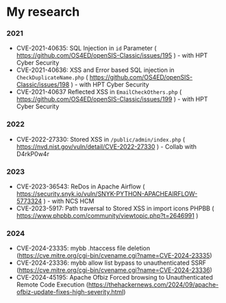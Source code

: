 # My research

### 2021
- CVE-2021-40635: SQL Injection in `id` Parameter ( https://github.com/OS4ED/openSIS-Classic/issues/195 ) - with HPT Cyber Security
- CVE-2021-40636: XSS and Error based SQL injection in `CheckDuplicateName.php` ( https://github.com/OS4ED/openSIS-Classic/issues/198 ) - with HPT Cyber Security
- CVE-2021-40637 Reflected XSS in `EmailCheckOthers.php` ( https://github.com/OS4ED/openSIS-Classic/issues/199 ) - with HPT Cyber Security
### 2022
- CVE-2022-27330: Stored XSS in `/public/admin/index.php` ( https://nvd.nist.gov/vuln/detail/CVE-2022-27330 ) - Collab with D4rkP0w4r
### 2023
- CVE-2023-36543: ReDos in Apache Airflow ( https://security.snyk.io/vuln/SNYK-PYTHON-APACHEAIRFLOW-5773324 ) - with NCS HCM
- CVE-2023-5917: Path traversal to Stored XSS in import icons PHPBB ( https://www.phpbb.com/community/viewtopic.php?t=2646991 )
### 2024
- CVE-2024-23335: mybb .htaccess file deletion (https://cve.mitre.org/cgi-bin/cvename.cgi?name=CVE-2024-23335)
- CVE-2024-23336: mybb allow list bypass to unauthenticated SSRF (https://cve.mitre.org/cgi-bin/cvename.cgi?name=CVE-2024-23336)
- CVE-2024-45195: Apache Ofbiz Forced browsing to Unauthenticated Remote Code Execution (https://thehackernews.com/2024/09/apache-ofbiz-update-fixes-high-severity.html)

